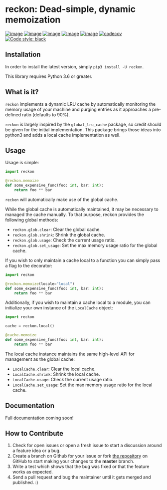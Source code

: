 reckon: Dead-simple, dynamic memoization
==============================================================================
[![image](https://img.shields.io/pypi/v/reckon.svg)](https://pypi.org/project/reckon/)
[![image](https://img.shields.io/pypi/l/reckon.svg)](https://pypi.org/project/reckon/)
[![image](https://img.shields.io/pypi/pyversions/reckon.svg)](https://pypi.org/project/reckon/)
[![image](https://img.shields.io/github/languages/code-size/seandstewart/reckon.svg?style=flat)](https://github.com/seandstewart/reckon)
[![image](https://img.shields.io/travis/seandstewart/reckon.svg)](https://travis-ci.org/seandstewart/reckon)
[![codecov](https://codecov.io/gh/seandstewart/reckon/branch/master/graph/badge.svg)](https://codecov.io/gh/seandstewart/reckon)
[![Code style: black](https://img.shields.io/badge/code%20style-black-000000.svg)](https://github.com/ambv/black)

## Installation

In order to install the latest version, simply `pip3 install
-U reckon`.

This library requires Python 3.6 or greater.


## What is it?
`reckon` implements a dynamic LRU cache by automatically
monitoring the memory usage of your machine and purging
entries as it approaches a pre-defined ratio (defaults to
90%).

`reckon` is largely inspired by the `global_lru_cache`
package, so credit should be given for the initial
implementation. This package brings those ideas into python3
and adds a local cache implementation as well.


## Usage
Usage is simple:

```python
import reckon

@reckon.memoize
def some_expensive_func(foo: int, bar: int):
    return foo ** bar
```

`reckon` will automatically make use of the global cache. 

While the global cache is automatically maintained, it may
be necessary to managed the cache manually. To that purpose,
reckon provides the following global methods:
- `reckon.glob.clear`: Clear the global cache.
- `reckon.glob.shrink`: Shrink the global cache.
- `reckon.glob.usage`: Check the current usage ratio.
- `reckon.glob.set_usage`: Set the max memory usage ratio
  for the global cache.

If you wish to only maintain a cache local to a function you
can simply pass a flag to the decorator:

```python
import reckon

@reckon.memoize(locale="local")
def some_expensive_func(foo: int, bar: int):
    return foo ** bar
```

Additionally, if you wish to maintain a cache local to a
module, you can initialize your own instance of the
`LocalCache` object:

```python
import reckon

cache = reckon.local()

@cache.memoize
def some_expensive_func(foo: int, bar: int):
    return foo ** bar
```

The local cache instance maintains the same high-level API
for management as the global cache:

- `LocalCache.clear`: Clear the local cache.
- `LocalCache.shrink`: Shrink the local cache.
- `LocalCache.usage`: Check the current usage ratio.
- `LocalCache.set_usage`: Set the max memory usage ratio for
  the local cache.


## Documentation

Full documentation coming soon!


## How to Contribute
1.  Check for open issues or open a fresh issue to start a 
    discussion around a feature idea or a bug.
2.  Create a branch on Github for your issue or fork
    [the repository](https://github.com/seandstewart/reckon)
    on GitHub to start making your changes to the **master**
    branch.
3.  Write a test which shows that the bug was fixed or that 
    the feature works as expected.
4.  Send a pull request and bug the maintainer until it gets
     merged and published. :)
